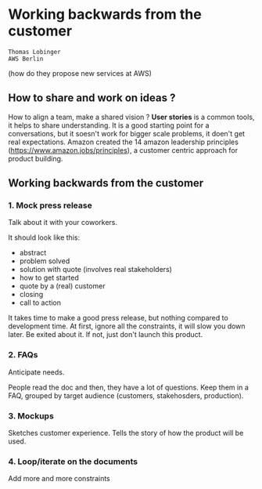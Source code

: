 # Working backwards from the customer

    Thomas Lobinger
    AWS Berlin

(how do they propose new services at AWS)

## How to share and work on ideas ?

How to align a team, make a shared vision ? **User stories** is a common tools, it helps to share understanding. It is a good starting point for a conversations, but it soesn't work for bigger scale problems, it doen't get real expectations. Amazon created the 14 amazon leadership principles (https://www.amazon.jobs/principles), a customer centric approach for product building.

## Working backwards from the customer
### 1. Mock press release

Talk about it with your coworkers.

It should look like this:

- abstract
- problem solved
- solution with quote (involves real stakeholders)
- how to get started
- quote by a (real) customer
- closing
- call to action

It takes time to make a good press release, but nothing compared to development time. At first, ignore all the constraints, it will slow you down later. Be exited about it. If not, just don't launch this product.

### 2. FAQs

Anticipate needs.

People read the doc and then, they have a lot of questions. Keep them in a FAQ, grouped by target audience (customers, stakehosders, production).

### 3. Mockups

Sketches customer experience. Tells the story of how the product will be used.


### 4. Loop/iterate on the documents

Add more and more constraints
